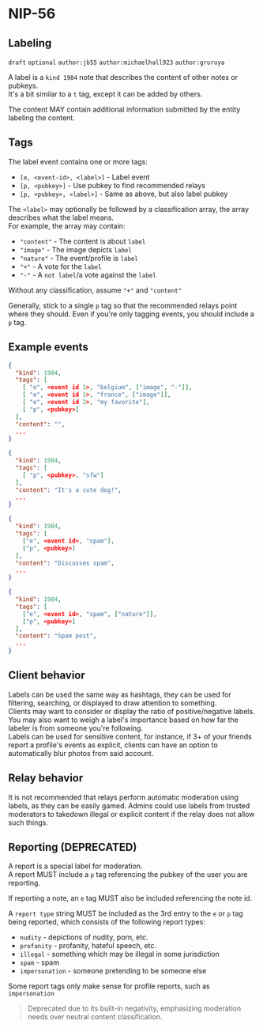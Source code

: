
NIP-56
======

Labeling
---------

`draft` `optional` `author:jb55` `author:michaelhall923` `author:gruruya`

A label is a `kind 1984` note that describes the content of other notes or pubkeys.  
It's a bit similar to a `t` tag, except it can be added by others.

The content MAY contain additional information submitted by the entity
labeling the content.

Tags
----

The label event contains one or more tags:
- `[e, <event-id>, <label>]` - Label event
- `[p, <pubkey>]` - Use pubkey to find recommended relays
- `[p, <pubkey>, <label>]` - Same as above, but also label pubkey

The `<label>` may optionally be followed by a classification array,
the array describes what the label means.  
For example, the array may contain:
- `"content"` - The content is about `label`
- `"image"` - The image depicts `label`
- `"nature"` - The event/profile is `label`
- `"+"` - A vote for the `label`
- `"-"` - A `not label`/a vote against the `label`

Without any classification, assume `"+"` and `"content"`

Generally, stick to a single `p` tag so that the recommended relays point
where they should. Even if you're only tagging events, you should include a `p` tag.  

Example events
--------------

```json
{
  "kind": 1984,
  "tags": [
    [ "e", <event id 1>, "belgium", ["image", "-"]],
    [ "e", <event id 1>, "france", ["image"]],
    [ "e", <event id 2>, "my favorite"],
    [ "p", <pubkey>]
  ],
  "content": "",
  ...
}

{
  "kind": 1984,
  "tags": [
    [ "p", <pubkey>, "sfw"]
  ],
  "content": "It's a cute dog!",
  ...
}

{
  "kind": 1984,
  "tags": [
    ["e", <event id>, "spam"],
    ["p", <pubkey>]
  ],
  "content": "Discusses spam",
  ...
}

{
  "kind": 1984,
  "tags": [
    ["e", <event id>, "spam", ["nature"]],
    ["p", <pubkey>]
  ],
  "content": "Spam post",
  ...
}
```

Client behavior
---------------

Labels can be used the same way as hashtags, they can be used for filtering,
searching, or displayed to draw attention to something.  
Clients may want to consider or display the ratio of positive/negative labels.
You may also want to weigh a label's importance based on how far the labeler is
from someone you're following.  
Labels can be used for sensitive content, for instance, if 3+ of your friends report
a profile's events as explicit, clients can have an option to automatically
blur photos from said account.

Relay behavior
--------------

It is not recommended that relays perform automatic moderation using labels,
as they can be easily gamed. Admins could use labels from trusted moderators to
takedown illegal or explicit content if the relay does not allow such things.

Reporting (DEPRECATED)
----------------------

A report is a special label for moderation.  
A report MUST include a `p` tag referencing the pubkey of the user you
are reporting.

If reporting a note, an `e` tag MUST also be included referencing the note id.

A `report type` string MUST be included as the 3rd entry to the `e` or `p` tag
being reported, which consists of the following report types:

- `nudity` - depictions of nudity, porn, etc.
- `profanity` - profanity, hateful speech, etc.
- `illegal` - something which may be illegal in some jurisdiction
- `spam` - spam
- `impersonation` - someone pretending to be someone else

Some report tags only make sense for profile reports, such as `impersonation`

> Deprecated due to its built-in negativity, emphasizing moderation needs over
  neutral content classification.
